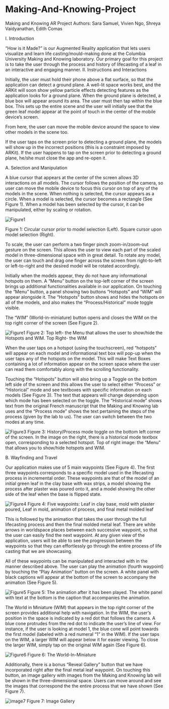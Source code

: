# Making-And-Knowing-Project
Making and Knowing AR Project
Authors: Sara Samuel, Vivien Ngo, Shreya Vaidyanathan, Edith Comas

I. Introduction

“How is it Made?” is our Augmented Reality application that lets users visualize and learn life casting/mould-making done at the Columbia University Making and Knowing laboratory. Our primary goal for this project is to take the user through the process and history of lifecasting of a leaf in an interactive and engaging manner.
II. Instructions and Interactions

Initially, the user must hold their phone above a flat surface, so that the application can detect a ground plane. A well-lit space works best, and the ARKit will soon show yellow particle effects detecting features as the application looks for a ground plane. When the ground plane is detected, a blue box will appear around its area. The user must then tap within the blue box. This sets up the entire scene and the user will initially see that the green leaf model appear at the point of touch in the center of the mobile device’s screen.

From here, the user can move the mobile device around the space to view other models in the scene too.


If the user taps on the screen prior to detecting a ground plane, the models will show up in the incorrect positions (this is a constraint imposed by ARKit).  If the user happens to tap on the screen prior to detecting a ground plane, he/she must close the app and re-open it.


A. Selection and Manipulation

A blue cursor that appears at the center of the screen allows 3D interactions on all models. The cursor follows the position of the camera, so user can move the mobile device to focus this cursor on top of any of the models in the scene.  When nothing is selected, the cursor appears as a circle. When a model is selected, the cursor becomes a rectangle (See Figure 1).  When a model has been selected by the cursor, it can be manipulated, either by scaling or rotation.

 ![Figure1](image11.png) 

Figure 1: Circular cursor prior to model selection (Left). Square cursor upon model selection (Right).


To scale, the user can perform a two finger pinch zoom-in/zoom-out gesture on the screen. This allows the user to view each part of the scaled model in three-dimensional space with in great detail. To rotate any model, the user can touch and drag one finger across the screen from right-to-left or left-to-right and the desired model will be rotated accordingly.


Initially when the models appear, they do not have any informational hotspots on them. A “Menu” button on the top-left corner of the screen brings up additional functionalities available in our application. On touching the “Menu” button, a panel showing two buttons “Hotspots” and “WIM” will appear alongside it. The “Hotspots” button shows and hides the hotspots on all of the models, and also makes the “Process/Historical” mode toggle visible.

The “WIM” (World-in-miniature) button opens and closes the WIM on the top right corner of the screen (See Figure 2).  


 ![Figure1](image6.png) 
Figure 2: Top left- the Menu that allows the user to show/hide the Hotspots and WIM.  Top Right- the WIM


When the user taps on a hotspot (using the touchscreen), red “hotspots” will appear on each model and informational text box will pop-up when the user taps any of the hotspots on the model. This will make Text Boxes containing a lot of information appear on the screen space where the user can read them comfortably along with the scrolling functionality.


Touching the “Hotspots” button will also bring up a Toggle on the bottom left side of the screen and this allows the user to select either “Process” or “Historical” mode and see textboxes with specific information on each models (See Figure 3). The text that appears will change depending upon which mode has been selected on the toggle. The “Historical mode” shows text from the original French manuscript that the Making and Knowing lab uses and the “Process mode” shows the text pertaining the steps of the process (given by the lab to us). The user can switch between the two modes at any time.



![Figure3](image9.png) 
Figure 3: History/Process mode toggle on the bottom left corner of the screen. In the image on the right, there is a historical mode textbox open, corresponding to a selected hotspot.  Top of right image: the “Menu” that allows you to show/hide hotspots and WIM.


B. Wayfinding and Travel

Our application makes use of  5 main waypoints (See Figure 4). The first three waypoints corresponds to a specific model used in the lifecasting process in incremental order. These waypoints are that of the model of an initial green leaf in the clay base with wax strips, a model showing the process after plaster was poured onto it, and a model showing the other side of the leaf when the base is flipped state.




 
![Figure4](fiveimages.png) 
Figure 4: Five waypoints: Leaf in clay base, mold with plaster poured, Leaf in mold, animation of process, and final metal molded leaf

This is followed by the animation that takes the user through the full lifecasting process and then the final molded metal leaf. There are white arrows in worldspace places between each successive waypoint, so that the user can easily find the next waypoint. At any given view of the application, users will be able to see the progression between the waypoints so that they can effortlessly go through the entire process of life casting that we are showcasing.


All of these waypoints can be manipulated and interacted with in the manner described above. The user can play the animation (fourth waypoint) by touching the “Play Animation” button on the screen.  A white panel with black captions will appear at the bottom of the screen to accompany the animation (See Figure 5).


![Figure5](image4.png) 
Figure 5: The animation after it has been played. The white panel with text at the bottom is the caption that accompanies the animation.


The World in Miniature (WIM) that appears in the top right corner of the screen provides additional help with navigation.  In the WIM, the user’s position in the space is indicated by a red dot that follows the camera.  A blue cone protrudes from the red dot to indicate the user’s line of view.  For instance, if the user is looking at model 1, the blue cone will point towards the first model  (labeled with a red numeral “1” in the WIM).  If the user taps on the WIM, a larger WIM will appear below it for easier viewing.  To close the larger WIM, simply tap on the original WIM again (See Figure 6).


![Figure6](image5.png) 
Figure 6: The World-In-Miniature

Additionally, there is a bonus “Reveal Gallery” button that we have incorporated right after the final metal leaf waypoint. On touching this button, an image gallery with images from the Making and Knowing lab will be shown in the three-dimensional space. Users can move around and see the images that correspond the the entire process that we have shown (See Figure 7).

![image7](image3.png)
Figure 7: Image Gallery
